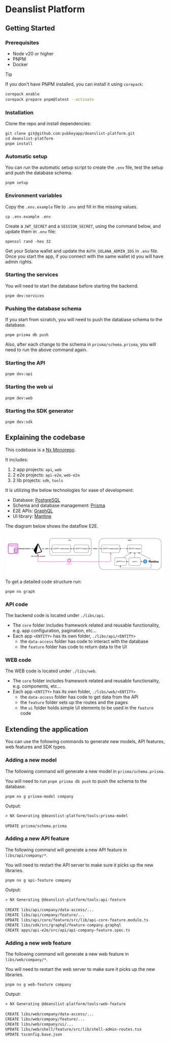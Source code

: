 # Deanslist Platform

## Getting Started

### Prerequisites

- Node v20 or higher
- PNPM
- Docker

> [!TIP]
> If you don't have PNPM installed, you can install it using `corepack`:
>
> ```sh
> corepack enable
> corepack prepare pnpm@latest --activate
> ```

### Installation

Clone the repo and install dependencies:

```shell
git clone git@github.com:pubkeyapp/deanslist-platform.git
cd deanslist-platform
pnpm install
```

### Automatic setup

You can run the automatic setup script to create the `.env` file, test the setup and push the database schema.

```shell
pnpm setup
```

### Environment variables

Copy the `.env.example` file to `.env` and fill in the missing values.

```shell
cp .env.example .env
```

Create a `JWT_SECRET` and a `SESSION_SECRET`, using the command below, and update them in `.env` file:

```shell
openssl rand -hex 32
```

Get your Solana wallet and update the `AUTH_SOLANA_ADMIN_IDS` in `.env` file.
Once you start the app, if you connect with the same wallet id you will have admin rights.

### Starting the services

You will need to start the database before starting the backend.

```shell
pnpm dev:services
```

### Pushing the database schema

If you start from scratch, you will need to push the database schema to the database.

```shell
pnpm prisma db push
```

Also, after each change to the schema in `prisma/schema.prisma`, you will need to run the above command again.

### Starting the API

```shell
pnpm dev:api
```

### Starting the web ui

```shell
pnpm dev:web
```

### Starting the SDK generator

```shell
pnpm dev:sdk
```

## Explaining the codebase

This codebase is a [Nx Monorepo](https://nx.dev/).

It includes:

1. 2 app projects: `api`, `web`
2. 2 e2e projects: `api-e2e`, `web-e2e`
3. 2 lib projects: `sdk`, `tools`

It is utilizing the below technologies for ease of development:

- Database: [PostgreSQL](https://www.postgresql.org/)
- Schema and database management: [Prisma](https://www.prisma.io/)
- E2E APIs: [GraphQL](https://graphql.org/)
- UI library: [Mantine](https://mantine.dev/)

The diagram below shows the dataflow E2E.

![Architecture](docs/Deanslist-Architecture.drawio.svg)

To get a detailed code structure run:

```shell
pnpm nx graph
```

### API code

The backend code is located under `./libs/api`.

- The `core` folder includes framework related and reusable functionality, e.g. app configuration, pagination, etc...
- Each app `<ENTITY>` has its own folder, `./libs/api/<ENTITY>`
  - the `data-access` folder has code to interact with the database
  - the `feature` folder has code to return data to the UI

### WEB code

The WEB code is located under `./libs/web`.

- The `core` folder includes framework related and reusable functionality, e.g. components, etc...
- Each app `<ENTITY>` has its own folder, `./libs/web/<ENTITY>`
  - the `data-access` folder has code to get data from the API
  - the `feature` folder sets up the routes and the pages
  - the `ui` folder holds simple UI elements to be used in the `feature` code

## Extending the application

You can use the following commands to generate new models, API features, web features and SDK types.

### Adding a new model

The following command will generate a new model in `prisma/schema.prisma`.

You will need to run `pnpm prisma db push` to push the schema to the database.

```shell
pnpm nx g prisma-model company
```

Output:

```shell
> NX Generating @deanslist-platform/tools:prisma-model

UPDATE prisma/schema.prisma
```

### Adding a new API feature

The following command will generate a new API feature in `libs/api/company/*`.

You will need to restart the API server to make sure it picks up the new libraries.

```shell
pnpm nx g api-feature company
```

Output:

```shell
> NX Generating @deanslist-platform/tools:api-feature

CREATE libs/api/company/data-access/...
CREATE libs/api/company/feature/...
UPDATE libs/api/core/feature/src/lib/api-core-feature.module.ts
CREATE libs/sdk/src/graphql/feature-company.graphql
CREATE apps/api-e2e/src/api/api-company-feature.spec.ts
```

### Adding a new web feature

The following command will generate a new web feature in `libs/web/company/*`.

You will need to restart the web server to make sure it picks up the new libraries.

```shell
pnpm nx g web-feature company
```

Output:

```shell
> NX Generating @deanslist-platform/tools:web-feature

CREATE libs/web/company/data-access/...
CREATE libs/web/company/feature/...
CREATE libs/web/company/ui/...
UPDATE libs/web/shell/feature/src/lib/shell-admin-routes.tsx
UPDATE tsconfig.base.json
```
